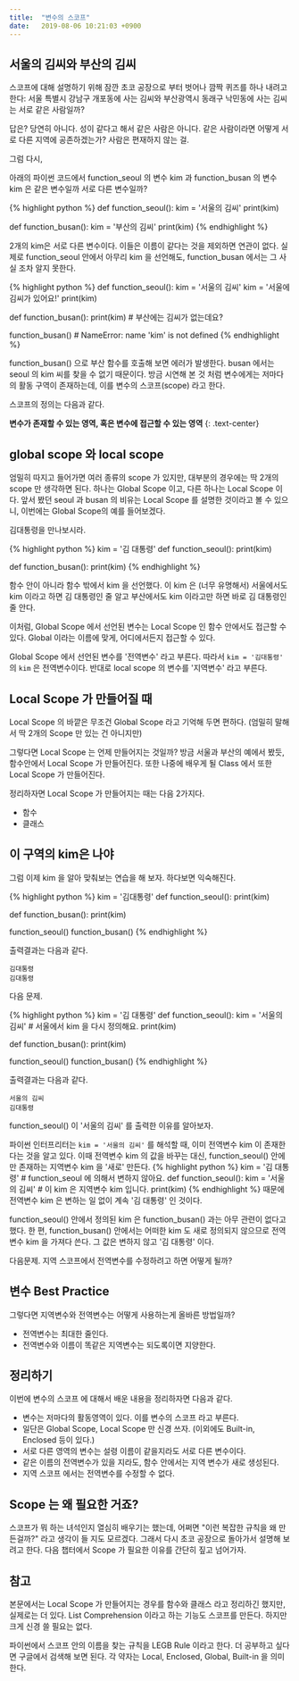 ```yaml
---
title:  "변수의 스코프"
date:   2019-08-06 10:21:03 +0900
---
```


## 서울의 김씨와 부산의 김씨
스코프에 대해 설명하기 위해 잠깐 초코 공장으로 부터 벗어나 깜짝 퀴즈를 하나 내려고 한다: 
서울 특별시 강남구 개포동에 사는 김씨와 부산광역시 동래구 낙민동에 사는 김씨는
서로 같은 사람일까?

답은? 당연히 아니다. 성이 같다고 해서 같은 사람은 아니다. 
같은 사람이라면 어떻게 서로 다른 지역에 공존하겠는가?
사람은 편재하지 않는 걸.

그럼 다시,

아래의 파이썬 코드에서 function_seoul 의 변수 kim 과
function_busan 의 변수 kim 은 같은 변수일까 서로 다른 변수일까?

{% highlight python %}
def function_seoul():
    kim = '서울의 김씨'
    print(kim)

def function_busan():
    kim = '부산의 김씨'
    print(kim)
{% endhighlight %}

2개의 kim은 서로 다른 변수이다. 이들은 이름이 같다는 것을 제외하면 연관이 없다.
실제로 function_seoul 안에서 아무리 kim 을 선언해도, function_busan 에서는
그 사실 조차 알지 못한다.

{% highlight python %}
def function_seoul():
    kim = '서울의 김씨'
    kim = '서울에 김씨가 있어요!'
    print(kim)

def function_busan():
    print(kim) # 부산에는 김씨가 없는데요?
    
function_busan() # NameError: name 'kim' is not defined
{% endhighlight %}

function_busan() 으로 부산 함수를 호출해 보면 에러가 발생한다.
busan 에서는 seoul 의 kim 씨를 찾을 수 없기 때문이다.
방금 시연해 본 것 처럼 변수에게는 저마다의 활동 구역이 존재하는데, 이를 변수의 스코프(scope) 라고 한다.

스코프의 정의는 다음과 같다.

**변수가 존재할 수 있는 영역, 혹은 변수에 접근할 수 있는 영역**
{: .text-center} 


## global scope 와 local scope 
엄밀히 따지고 들어가면 여러 종류의 scope 가 있지만,
대부분의 경우에는 딱 2개의 scope 만 생각하면 된다.
하나는 Global Scope 이고, 다른 하나는 Local Scope 이다.
앞서 봤던 seoul 과 busan 의 비유는 Local Scope 를 설명한 것이라고 볼 수 있으니,
이번에는 Global Scope의 예를 들어보겠다.

김대통령을 만나보시라.

{% highlight python %}
kim = '김 대통령'
def function_seoul():
    print(kim)

def function_busan():
    print(kim)
{% endhighlight %}

함수 안이 아니라 함수 밖에서 kim 을 선언했다.
이 kim 은 (너무 유명해서) 서울에서도 kim 이라고 하면 김 대통령인 줄 알고
부산에서도 kim 이라고만 하면 바로 김 대통령인 줄 안다.

이처럼, Global Scope 에서 선언된 변수는
Local Scope 인 함수 안에서도 접근할 수 있다.
Global 이라는 이름에 맞게, 어디에서든지 접근할 수 있다.

Global Scope 에서 선언된 변수를 '전역변수' 라고 부른다.
따라서 `kim = '김대통령'` 의 `kim` 은 전역변수이다.
반대로 local scope 의 변수를 '지역변수' 라고 부른다.

## Local Scope 가 만들어질 때
Local Scope 의 바깥은 무조건 Global Scope 라고 기억해 두면 편하다.
(엄밀히 말해서 딱 2개의 Scope 만 있는 건 아니지만)

그렇다면 Local Scope 는 언제 만들어지는 것일까?
방금 서울과 부산의 예에서 봤듯, 함수안에서 Local Scope 가 만들어진다.
또한 나중에 배우게 될 Class 에서 또한 Local Scope 가 만들어진다.

정리하자면 Local Scope 가 만들어지는 때는 다음 2가지다.
* 함수
* 클래스


## 이 구역의 kim은 나야
그럼 이제 kim 을 알아 맞춰보는 연습을 해 보자. 하다보면 익숙해진다.

{% highlight python %}
kim = '김대통령'
def function_seoul():
    print(kim)

def function_busan():
    print(kim)
    
function_seoul()
function_busan()
{% endhighlight %}

출력결과는 다음과 같다. 

```
김대통령
김대통령
```

다음 문제.

{% highlight python %}
kim = '김 대통령'
def function_seoul():
    kim = '서울의 김씨' # 서울에서 kim 을 다시 정의해요.
    print(kim)

def function_busan():
    print(kim)
    
function_seoul()
function_busan()
{% endhighlight %}

출력결과는 다음과 같다. 

```
서울의 김씨
김대통령
```

function_seoul() 이 '서울의 김씨' 를 출력한 이유를 알아보자.

파이썬 인터프리터는  `kim = '서울의 김씨'` 를 해석할 때, 이미 전역변수 kim 이 존재한다는
것을 알고 있다. 이때 전역변수 kim 의 값을 바꾸는 대신, function_seoul() 안에만 존재하는
지역변수 kim 을 '새로' 만든다. 
{% highlight python %}
kim = '김 대통령' # function_seoul 에 의해서 변하지 않아요.
def function_seoul():
    kim = '서울의 김씨' # 이 kim 은 지역변수 kim 입니다.
    print(kim)
{% endhighlight %}
때문에 전역변수 kim 은 변하는 일 없이 계속 '김 대통령' 인 것이다.
  
function_seoul() 안에서 정의된 kim 은 function_busan() 과는 아무 관련이 없다고 했다.
한 편, function_busan() 안에서는 어떠한 kim 도 새로 정의되지 않으므로 전역변수 kim 을 가져다 쓴다.
그 값은 변하지 않고 '김 대통령' 이다.

다음문제. 지역 스코프에서 전역변수를 수정하려고 하면 어떻게 될까?



## 변수 Best Practice
그렇다면 지역변수와 전역변수는 어떻게 사용하는게 올바른 방법일까?
* 전역변수는 최대한 줄인다.
* 전역변수와 이름이 똑같은 지역변수는 되도록이면 지양한다.





## 정리하기
이번에 변수의 스코프 에 대해서 배운 내용을 정리하자면 다음과 같다.

* 변수는 저마다의 활동영역이 있다. 이를 변수의 스코프 라고 부른다.
* 일단은 Global Scope, Local Scope 만 신경 쓰자. (이외에도 Built-in, Enclosed 등이 있다.) 
* 서로 다른 영역의 변수는 설령 이름이 같을지라도 서로 다른 변수이다.
* 같은 이름의 전역변수가 있을 지라도, 함수 안에서는 지역 변수가 새로 생성된다.
* 지역 스코프 에서는 전역변수를 수정할 수 없다.

## Scope 는 왜 필요한 거죠?
스코프가 뭐 하는 녀석인지 열심히 배우기는 했는데,
어쩌면 "이런 복잡한 규칙을 왜 만든걸까?" 라고 생각이 들 지도 모르겠다.
그래서 다시 초코 공장으로 돌아가서 설명해 보려고 한다.
다음 챕터에서 Scope 가 필요한 이유를 간단히 짚고 넘어가자.


## 참고
본문에서는 Local Scope 가 만들어지는 경우를 함수와 클래스 라고 정리하긴 했지만,
실제로는 더 있다. List Comprehension 이라고 하는 기능도 스코프를 만든다.
하지만 크게 신경 쓸 필요는 없다.

파이썬에서 스코프 안의 이름을 찾는 규칙을 LEGB Rule 이라고 한다.
더 공부하고 싶다면 구글에서 검색해 보면 된다. 각 약자는 Local, Enclosed, Global, Built-in 을 의미한다.





















